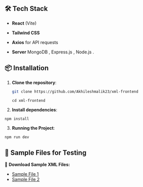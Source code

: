 ## 🛠 Tech Stack  
- **React** (Vite)  
- **Tailwind CSS**  
- **Axios** for API requests  

- **Server**  MongoDB , Express.js , Node.js .

## 📦 Installation  

1. **Clone the repository**:  
   ```bash
   git clone https://github.com/Akhileshmalik23/xml-frontend
   ```
   ```
   cd xml-frontend
   ```
2. **Install dependencies**:
```bash
npm install
```
3. **Running the Project**:
```bash 
npm run dev
```

## 📝 Sample Files for Testing  

📂 **Download Sample XML Files:**  
- [Sample File 1](https://drive.google.com/file/d/10DW_weYsMj-dsT26q2Jm5oSD4S3ebDAb/view?usp=sharing)  
- [Sample File 2](https://drive.google.com/file/d/1QG9pOaEHhaVmCn4ZgFRLf6DPx2H9JewO/view?usp=drive_link)  

